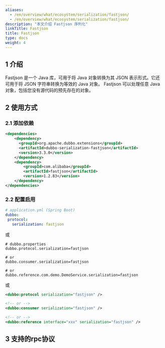 ```yaml
---
aliases:
  - /en/overview/what/ecosystem/serialization/fastjson/
  - /en/overview/what/ecosystem/serialization/fastjson/
description: "本文介绍 Fastjson 序列化"
linkTitle: Fastjson
title: Fastjson
type: docs
weight: 4
---
```




## 1 介绍

Fastjson 是一个 Java 库，可用于将 Java 对象转换为其 JSON 表示形式。它还可用于将 JSON 字符串转换为等效的 Java 对象。 Fastjson 可以处理任意 Java 对象，包括您没有源代码的预先存在的对象。

## 2 使用方式

### 2.1 添加依赖

```xml
<dependencies>
    <dependency>
      <groupId>org.apache.dubbo.extensions</groupId>
      <artifactId>dubbo-serialization-fastjson</artifactId>
      <version>3.3.0</version>
    </dependency>
    <dependency>
        <groupId>com.alibaba</groupId>
        <artifactId>fastjson</artifactId>
        <version>1.2.83</version>
    </dependency>
</dependencies>
```

### 2.2 配置启用


```yaml
# application.yml (Spring Boot)
dubbo:
 protocol:
   serialization: fastjson
```
或
```properties
# dubbo.properties
dubbo.protocol.serialization=fastjson

# or
dubbo.consumer.serialization=fastjson

# or
dubbo.reference.com.demo.DemoService.serialization=fastjson
```
或
```xml
<dubbo:protocol serialization="fastjson" />

<!-- or -->
<dubbo:consumer serialization="fastjson" />

<!-- or -->
<dubbo:reference interface="xxx" serialization="fastjson" />
```

## 3 支持的rpc协议
